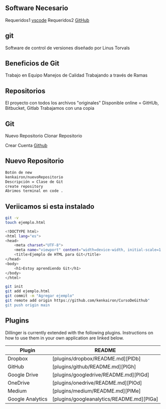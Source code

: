 ## Software Necesario

Requeridos1 [vscode](https://code.visualstudio.com/) 
Requeridos2 [GitHub](https://git-scm.com/) 

## git
Software de control de versiones diseñado por Linus Torvals

## Beneficios de Git
Trabajo en Equipo 
Manejos de Calidad Trabajando a través de Ramas

## Repositorios
El proyecto con todos los archivos "originales"
Disponible online = GitHUb, Bitbucket, Gitlab
Trabajamos con una copia

## Git 
Nuevo Repositorio
Clonar Repositorio

Crear Cuenta [Github](https://github.com/)

## Nuevo Repositorio

```sh
Botón de new 
kenkairon/nuevoRepositorio
Descripción = Clase de Git 
create repository
Abrimos terminal en code .
```

## Veriicamos si esta instalado

```sh
git -v 
touch ejemplo.html
```
```sh
<!DOCTYPE html>
<html lang="es">
<head>
    <meta charset="UTF-8">
    <meta name="viewport" content="width=device-width, initial-scale=1.0">
    <title>Ejemplo de HTML para Git</title>
</head>
<body>
    <h1>Estoy aprendiendo Git</h1>
</body>
</html>
```

```sh
git init 
git add ejemplo.html
git commit -m "Agregar ejemplo"
git remote add origin https://github.com/kenkairon/CursoDeGithub"
git push origin main
```

## Plugins

Dillinger is currently extended with the following plugins.
Instructions on how to use them in your own application are linked below.

| Plugin | README |
| ------ | ------ |
| Dropbox | [plugins/dropbox/README.md][PlDb] |
| GitHub | [plugins/github/README.md][PlGh] |
| Google Drive | [plugins/googledrive/README.md][PlGd] |
| OneDrive | [plugins/onedrive/README.md][PlOd] |
| Medium | [plugins/medium/README.md][PlMe] |
| Google Analytics | [plugins/googleanalytics/README.md][PlGa] |